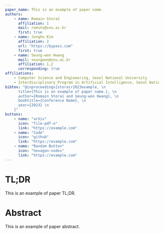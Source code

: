 ```yaml
---
paper_name: This is an example of paper name.
authors:
    - name: Romain Storaï
      affiliation: 1
      mail: romsto@snu.ac.kr
      first: true
    - name: Jongho Kim
      affiliation: 2
      url: "https://bypass.com"
      first: true
    - name: Seung-won Hwang
      mail: seungwon@snu.ac.kr
      affiliation: 1,2
      corresponding: true
affiliations:
    - Computer Science and Engineering, Seoul National University
    - Interdisciplinary Program in Artificial Intelligence, Seoul National University
bibtex: "@inproceedings{storair2023example, \n
      title={This is an example of paper name.}, \n
      author={Romain Storaï and Seung-won Hwang}, \n
      booktitle={Conference Name}, \n
      year={2023} \n
    }"
buttons:
    - name: "arXiv"
      icon: "file-pdf-o"
      link: "https://example.com"
    - name: "Code"
      icon: "github"
      link: "https://example.com"
    - name: "Random Button"
      icon: "hexagon-nodes"
      link: "https://example.com"
---
```


# TL;DR

This is an example of paper TL;DR.

# Abstract

This is an example of paper abstract.